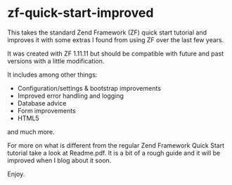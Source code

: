 zf-quick-start-improved
======================

This takes the standard Zend Framework (ZF) quick start tutorial and improves it with some extras I found from using ZF over the last few years.

It was created with ZF 1.11.11 but should be compatible with future and past versions with a little modification. 

It includes among other things:

- Configuration/settings & bootstrap improvements
- Improved error handling and logging
- Database advice
- Form improvements
- HTML5

and much more.

For more on what is different from the regular Zend Framework Quick Start tutorial take a look at Readme.pdf. 
It is a bit of a rough guide and it will be improved when I blog about it soon.

Enjoy.
